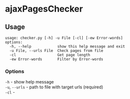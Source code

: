 # ajaxPagesChecker
## Usage
```
usage: checker.py [-h] -u File [-cl] [-ew Error-words]
options:
  -h, --help            show this help message and exit
  -u File, --urls File  Check pages from file
  -cl                   Get page length
  -ew Error-words       Filter by Error-words
```
### Options
`-h` - show help message  
`-u`, `--urls` - path to file with target urls (required)  
`-cl` - 
